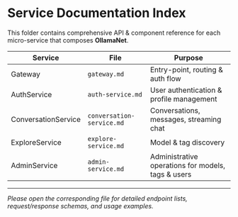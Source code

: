 # Service Documentation Index

This folder contains comprehensive API & component reference for each micro-service that composes **OllamaNet**.

| Service | File | Purpose |
|---------|------|---------|
| Gateway | `gateway.md` | Entry-point, routing & auth flow |
| AuthService | `auth-service.md` | User authentication & profile management |
| ConversationService | `conversation-service.md` | Conversations, messages, streaming chat |
| ExploreService | `explore-service.md` | Model & tag discovery |
| AdminService | `admin-service.md` | Administrative operations for models, tags & users |

---
_Please open the corresponding file for detailed endpoint lists, request/response schemas, and usage examples._